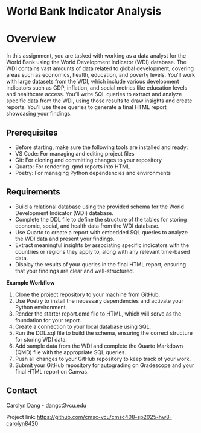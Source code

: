 # World Bank Indicator Analysis

# Overview

In this assignment, you are tasked with working as a data analyst for the World Bank using the World Development Indicator (WDI) database. The WDI contains vast amounts of data related to global development, covering areas such as economics, health, education, and poverty levels. You'll work with large datasets from the WDI, which include various development indicators such as GDP, inflation, and social metrics like education levels and healthcare access. You’ll write SQL queries to extract and analyze specific data from the WDI, using those results to draw insights and create reports. You’ll use these queries to generate a final HTML report showcasing your findings.

## Prerequisites

* Before starting, make sure the following tools are installed and ready:
* VS Code: For managing and editing project files
* Git: For cloning and committing changes to your repository
* Quarto: For rendering .qmd reports into HTML
* Poetry: For managing Python dependencies and environments

## Requirements
* Build a relational database using the provided schema for the World Development Indicator (WDI) database.
* Complete the DDL file to define the structure of the tables for storing economic, social, and health data from the WDI database.
* Use Quarto to create a report with embedded SQL queries to analyze the WDI data and present your findings.
* Extract meaningful insights by associating specific indicators with the countries or regions they apply to, along with any relevant time-based data.
* Display the results of your queries in the final HTML report, ensuring that your findings are clear and well-structured.


**Example Workflow**

1. Clone the project repository to your machine from GitHub.
2. Use Poetry to install the necessary dependencies and activate your Python environment.
3. Render the starter report.qmd file to HTML, which will serve as the foundation for your report.
5. Create a connection to your local database using SQL.
6. Run the DDL.sql file to build the schema, ensuring the correct structure for storing WDI data.
7. Add sample data from the WDI and complete the Quarto Markdown (QMD) file with the appropriate SQL queries.
9. Push all changes to your GitHub repository to keep track of your work.
10. Submit your GitHub repository for autograding on Gradescope and your final HTML report on Canvas.


## Contact

Carolyn Dang - dangct3vcu.edu

Project link: https://github.com/cmsc-vcu/cmsc408-sp2025-hw8-carolyn8420 